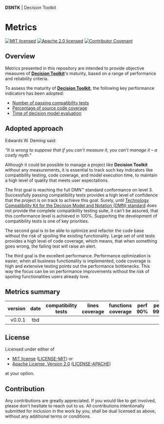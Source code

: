**DSNTK** | Decision Toolkit

# Metrics

[![MIT licensed][mit-badge]][mit-url]
[![Apache 2.0 licensed][apache-badge]][apache-url]
[![Contributor Covenant][cc-badge]][cc-url]

[mit-badge]: https://img.shields.io/badge/License-MIT-blue.svg
[mit-url]: LICENSE-MIT
[apache-badge]: https://img.shields.io/badge/License-Apache%202.0-blue.svg
[apache-url]: LICENSE-APACHE
[cc-badge]: https://img.shields.io/badge/Contributor%20Covenant-2.1-4baaaa.svg
[cc-url]: CODE_OF_CONDUCT.md

## Overview

Metrics presented in this repository are intended to provide objective measures
of [**Decision Toolkit**](https://github.com/dsntk/dsntk-rs)'s maturity,
based on a range of performance and reliability criteria.

To assess the maturity of [**Decision Toolkit**](https://github.com/dsntk/dsntk-rs),
the following key performance indicators has been adopted:
- [Number of passing compatibility tests](./compatibility/README.md)
- [Percentage of source code coverage](./coverage/README.md)
- [Time of decision model evaluation](./performance/README.md)

## Adopted approach

Edwards W. Deming said:

*"It is wrong to suppose that if you can’t measure it, you can’t manage it – a costly myth."*

Although it could be possible to manage a project like **Decision Toolkit** without any measurements,
it is essential to track such key indicators like compatibility testing, code coverage,
and model execution time, to maintain a high level of quality that meets user expectations.

The first goal is reaching the full DMN™ standard conformance on level 3.
Successfully passing compatibility tests provides a high level of confidence
that the project is on track to achieve this goal.
Surely, until [Technology Compatibility Kit for the Decision Model and Notation (DMN) standard](https://github.com/dmn-tck/tck)
does not provide the complete compatibility testing suite, it can't be assured, that this conformance level is achieved in 100%.
Supporting the development of compatibility tests is one of key priorities.

The second goal is to be able to optimize and refactor the code base without the risk
of spoiling the existing functionality. Large set of unit tests provides a high level of code coverage,
which means, that when something goes wrong, the failing test will raise an alert.

The third goal is the excellent performance. Performance optimization is easier, when all business
functionality is implemented, code coverage is high and extensive testing points out the performance bottlenecks.
This way the focus can be on performance improvements without the risk of spoiling functionalities users already love.

## Metrics summary

| version | date | compatibility<br/>tests | lines<br/>coverage | functions<br/>coverage | perf<br/>90% | perf<br/>99% |
|--------:|:----:|:-----------------------:|:------------------:|:----------------------:|:------------:|:------------:|
|  v0.0.1 | tbd  |                         |                    |                        |              |              |

## License

Licensed under either of

- [MIT license](https://opensource.org/licenses/MIT) ([LICENSE-MIT][mit-url]) or
- [Apache License, Version 2.0](https://www.apache.org/licenses/LICENSE-2.0) ([LICENSE-APACHE][apache-url])

at your option.

## Contribution

Any contributions are greatly appreciated.
If you would like to get involved, please don't hesitate to reach out to us.
All contributions intentionally submitted for inclusion in the work by you,
shall be dual licensed as above, without any additional terms or conditions.
